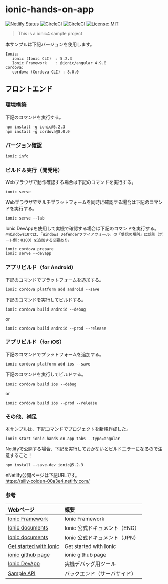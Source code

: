 # ionic-hands-on-app

[![Netlify Status](https://api.netlify.com/api/v1/badges/192c15ad-241e-4d63-809f-db4b92e021ad/deploy-status)](https://app.netlify.com/sites/silly-colden-00a3e4/deploys)
[![CircleCI](https://circleci.com/gh/orinbou/ionic-hands-on-app/tree/native%2Fcircleci.svg?style=shield)](https://circleci.com/gh/orinbou/ionic-hands-on-app/tree/native%2Fcircleci)
[![CircleCI](https://circleci.com/gh/orinbou/ionic-hands-on-app/tree/native%2Fcircleci.svg?style=svg)](https://circleci.com/gh/orinbou/ionic-hands-on-app/tree/native%2Fcircleci)
[![License: MIT](https://img.shields.io/badge/License-MIT-yellow.svg)](https://opensource.org/licenses/MIT)

> This is a ionic4 sample project

本サンプルは下記バージョンを使用します。
```
Ionic:
   ionic (Ionic CLI)  : 5.2.3
   Ionic Framework    : @ionic/angular 4.9.0
Cordova:
   cordova (Cordova CLI) : 8.0.0
```

## フロントエンド

### 環境構築
下記のコマンドを実行する。
```
npm install -g ionic@5.2.3
npm install -g cordova@8.0.0
```
### バージョン確認
```
ionic info
```
### ビルド＆実行（開発用）
Webブラウザで動作確認する場合は下記のコマンドを実行する。
```
ionic serve
```
Webブラウザでマルチプラットフォームを同時に確認する場合は下記のコマンドを実行する。
```
ionic serve --lab
```
Ionic DevAppを使用して実機で確認する場合は下記のコマンドを実行する。  
`※Windows10では、「Windows Defenderファイアウォール」の「受信の規則」に規則（ポート例：8100）を追加する必要あり。`
```
ionic cordova prepare
ionic serve --devapp
```
### アプリビルド（for Android）
下記のコマンドでプラットフォームを追加する。
```
ionic cordova platform add android --save
```
下記のコマンドを実行してビルドする。
```
ionic cordova build android --debug
```
or
```
ionic cordova build android --prod --release
```
### アプリビルド（for iOS）
下記のコマンドでプラットフォームを追加する。
```
ionic cordova platform add ios --save
```
下記のコマンドを実行してビルドする。
```
ionic cordova build ios --debug
```
or
```
ionic cordova build ios --prod --release
```
### その他、補足
本サンプルは、下記コマンドでプロジェクトを新規作成した。
```
ionic start ionic-hands-on-app tabs --type=angular
```
Netlifyで公開する場合、下記を実行しておかないとビルドエラーになるので注意すること！
```
npm install --save-dev ionic@5.2.3
```
※Netlify公開ページは下記URLです。  
https://silly-colden-00a3e4.netlify.com/


### 参考
| Webページ | 概要 |
| :-------- | :-- |
| [Ionic Framework](https://ionicframework.com/) | Ionic Framework |
| [Ionic documents](https://ionicframework.com/docs) | Ionic 公式ドキュメント（ENG） |
| [Ionic documents](https://ionicframework.jp/docs/) | Ionic 公式ドキュメント（JPN） |
| [Get started with Ionic](https://ionicframework.com/getting-started/) | Get started with Ionic |
| [ionic github page](https://github.com/ionic-team/ionic) | ionic github page |
| [Ionic DevApp](https://ionicframework.com/docs/building/running#ionic-devapp) | 実機デバッグ用ツール |
| [Sample API](https://github.com/orinbou/sample-api) | バックエンド（サーバサイド） |
